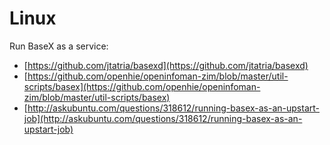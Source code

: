  


 
# Linux

Run BaseX as a service: 

 * [https://github.com/jtatria/basexd](https://github.com/jtatria/basexd)
 * [https://github.com/openhie/openinfoman-zim/blob/master/util-scripts/basex](https://github.com/openhie/openinfoman-zim/blob/master/util-scripts/basex)
 * [http://askubuntu.com/questions/318612/running-basex-as-an-upstart-job](http://askubuntu.com/questions/318612/running-basex-as-an-upstart-job)
